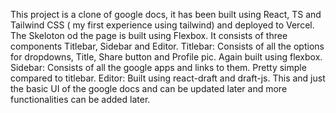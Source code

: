 This project is a clone of google docs, it has been built using React, TS and Tailwind CSS (
my first experience using tailwind) and deployed to Vercel. The Skeloton od the page is built using Flexbox. It consists of three components Titlebar, Sidebar and Editor.
Titlebar: Consists of all the options for dropdowns, Title, Share button and Profile pic. Again built using flexbox.
Sidebar: Consists of all the google apps and links to them. Pretty simple compared to titlebar.
Editor: Built using react-draft and draft-js.
This and just the basic UI of the google docs and can be updated later and more functionalities can be added later.
